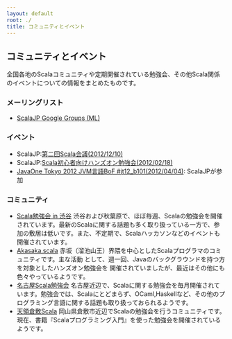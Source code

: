 ```yaml
---
layout: default
root: ./
title: コミュニティとイベント
---
```


## コミュニティとイベント

全国各地のScalaコミュニティや定期開催されている勉強会、その他Scala関係のイベントについての情報をまとめたものです。

### メーリングリスト

* [ScalaJP Google Groups (ML)](https://groups.google.com/forum/#!forum/scala-jp)

### イベント

* ScalaJP:[第二回Scala会議(2012/12/10)](#)
* ScalaJP:[Scala初心者向けハンズオン勉強会(2012/02/18)](https://groups.google.com/forum/#!topic/scala-jp/l5i6kJcOnB4)
* [JavaOne Tokyo 2012 JVM言語BoF #jt12_b101(2012/04/04)](http://togetter.com/li/283845): ScalaJPが参加

### コミュニティ

* [Scala勉強会 in 渋谷](http://www.scala-users.org/shibuya/index.php) 渋谷および秋葉原で、ほぼ毎週、Scalaの勉強会を開催されています。最新のScalaに関する話題も多く取り扱っている一方で、参加の敷居は低いです。また、不定期で、Scalaハッカソンなどのイベントも開催されています。
* [Akasaka.scala](http://akskscala.github.com/) 赤坂（溜池山王）界隈を中心としたScalaプログラマのコミュニティです。主な活動 として、週一回、Javaのバックグラウンドを持つ方を対象としたハンズオン勉強会を 開催されていましたが、最近はその他にも色々やっているようです。
* [名古屋Scala勉強会](https://groups.google.com/group/NagoyaScala?hl=ja) 名古屋近辺で、Scalaに関する勉強会を毎月開催されています。勉強会では、Scalaにとどまらず、OCaml,Haskellなど、その他のプログラミング言語に関する話題も取り扱っておられるようです。
* [天領倉敷Scala](http://tenryo-kurashiki-scala.appspot.com/) 岡山県倉敷市近辺でScalaの勉強会を行うコミュニティです。現在、書籍『Scalaプログラミング入門』を使った勉強会を開催されているようです。